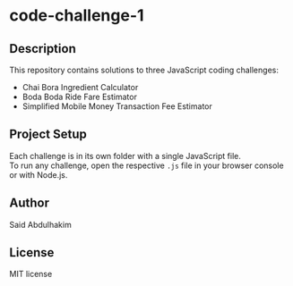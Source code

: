 # code-challenge-1

## Description
This repository contains solutions to three JavaScript coding challenges:
- Chai Bora Ingredient Calculator
- Boda Boda Ride Fare Estimator
- Simplified Mobile Money Transaction Fee Estimator

## Project Setup
Each challenge is in its own folder with a single JavaScript file.  
To run any challenge, open the respective `.js` file in your browser console or with Node.js.

## Author
Said Abdulhakim

## License
MIT license

